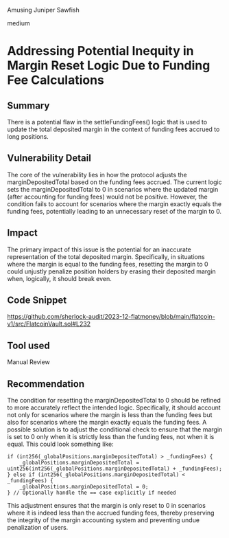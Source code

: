 Amusing Juniper Sawfish

medium

# Addressing Potential Inequity in Margin Reset Logic Due to Funding Fee Calculations

## Summary
There is a potential flaw in the settleFundingFees() logic that is used to update the total deposited margin in the context of funding fees accrued to long positions.

## Vulnerability Detail
The core of the vulnerability lies in how the protocol adjusts the marginDepositedTotal based on the funding fees accrued. The current logic sets the marginDepositedTotal to 0 in scenarios where the updated margin (after accounting for funding fees) would not be positive. However, the condition fails to account for scenarios where the margin exactly equals the funding fees, potentially leading to an unnecessary reset of the margin to 0.

## Impact
The primary impact of this issue is the potential for an inaccurate representation of the total deposited margin. Specifically, in situations where the margin is equal to the funding fees, resetting the margin to 0 could unjustly penalize position holders by erasing their deposited margin when, logically, it should break even.


## Code Snippet
https://github.com/sherlock-audit/2023-12-flatmoney/blob/main/flatcoin-v1/src/FlatcoinVault.sol#L232

## Tool used

Manual Review

## Recommendation
The condition for resetting the marginDepositedTotal to 0 should be refined to more accurately reflect the intended logic. Specifically, it should account not only for scenarios where the margin is less than the funding fees but also for scenarios where the margin exactly equals the funding fees. A possible solution is to adjust the conditional check to ensure that the margin is set to 0 only when it is strictly less than the funding fees, not when it is equal. This could look something like:

```solidity
if (int256(_globalPositions.marginDepositedTotal) > _fundingFees) {
    _globalPositions.marginDepositedTotal = uint256(int256(_globalPositions.marginDepositedTotal) + _fundingFees);
} else if (int256(_globalPositions.marginDepositedTotal) < _fundingFees) {
    _globalPositions.marginDepositedTotal = 0;
} // Optionally handle the == case explicitly if needed
```

This adjustment ensures that the margin is only reset to 0 in scenarios where it is indeed less than the accrued funding fees, thereby preserving the integrity of the margin accounting system and preventing undue penalization of users.
